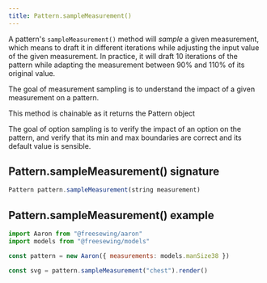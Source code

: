 ```yaml
---
title: Pattern.sampleMeasurement()
---
```


A pattern's `sampleMeasurement()` method will *sample* a given measurement,
which means to draft it in different iterations while adjusting the input value
of the given measurement.
In practice, it will draft 10 iterations of the pattern 
while adapting the measurement between 90% and 110% of its original value.

<Tip>
The goal of measurement sampling is to understand the impact of a given measurement on a pattern.
</Tip>

<Note>This method is chainable as it returns the Pattern object</Note>

<Tip>
The goal of option sampling is to verify the impact of an option on the pattern, and verify that
its min and max boundaries are correct and its default value is sensible.
</Tip>

## Pattern.sampleMeasurement() signature

```js
Pattern pattern.sampleMeasurement(string measurement)
```

## Pattern.sampleMeasurement() example

```js
import Aaron from "@freesewing/aaron"
import models from "@freesewing/models"

const pattern = new Aaron({ measurements: models.manSize38 })

const svg = pattern.sampleMeasurement("chest").render()
``` 

